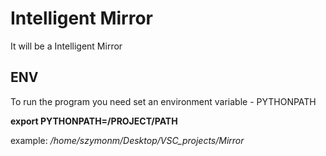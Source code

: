 # Intelligent Mirror

It will be a Intelligent Mirror

## ENV
To run the program you need set an environment variable - PYTHONPATH

**export PYTHONPATH=/PROJECT/PATH**

example:
*/home/szymonm/Desktop/VSC_projects/Mirror*
